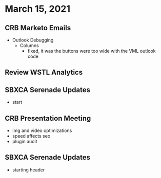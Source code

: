 # March 15, 2021

## CRB Marketo Emails
- Outlook Debugging
	- Columns
		- fixed, it was the buttons were too wide with the VML outlook code

## Review WSTL Analytics

## SBXCA Serenade Updates
- start

## CRB Presentation Meeting
- img and video optimizations
- speed affects seo
- plugin audit

## SBXCA Serenade Updates
- starting header